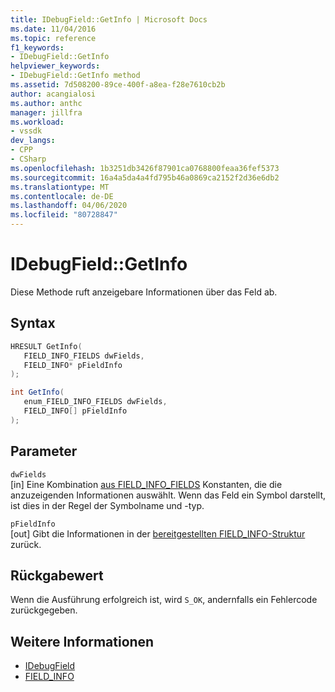 ```yaml
---
title: IDebugField::GetInfo | Microsoft Docs
ms.date: 11/04/2016
ms.topic: reference
f1_keywords:
- IDebugField::GetInfo
helpviewer_keywords:
- IDebugField::GetInfo method
ms.assetid: 7d508200-89ce-400f-a8ea-f28e7610cb2b
author: acangialosi
ms.author: anthc
manager: jillfra
ms.workload:
- vssdk
dev_langs:
- CPP
- CSharp
ms.openlocfilehash: 1b3251db3426f87901ca0768800feaa36fef5373
ms.sourcegitcommit: 16a4a5da4a4fd795b46a0869ca2152f2d36e6db2
ms.translationtype: MT
ms.contentlocale: de-DE
ms.lasthandoff: 04/06/2020
ms.locfileid: "80728847"
---
```

# <a name="idebugfieldgetinfo"></a>IDebugField::GetInfo
Diese Methode ruft anzeigebare Informationen über das Feld ab.

## <a name="syntax"></a>Syntax

```cpp
HRESULT GetInfo( 
   FIELD_INFO_FIELDS dwFields,
   FIELD_INFO* pFieldInfo
);
```

```csharp
int GetInfo(
   enum_FIELD_INFO_FIELDS dwFields,
   FIELD_INFO[] pFieldInfo
);
```

## <a name="parameters"></a>Parameter
`dwFields`\
[in] Eine Kombination [aus FIELD_INFO_FIELDS](../../../extensibility/debugger/reference/field-info-fields.md) Konstanten, die die anzuzeigenden Informationen auswählt. Wenn das Feld ein Symbol darstellt, ist dies in der Regel der Symbolname und -typ.

`pFieldInfo`\
[out] Gibt die Informationen in der [bereitgestellten FIELD_INFO-Struktur](../../../extensibility/debugger/reference/field-info.md) zurück.

## <a name="return-value"></a>Rückgabewert
 Wenn die Ausführung erfolgreich ist, wird `S_OK`, andernfalls ein Fehlercode zurückgegeben.

## <a name="see-also"></a>Weitere Informationen
- [IDebugField](../../../extensibility/debugger/reference/idebugfield.md)
- [FIELD_INFO](../../../extensibility/debugger/reference/field-info.md)
